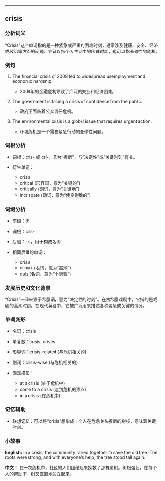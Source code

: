 
---------------
## crisis
### 分析词义

“Crisis”这个单词指的是一种紧急或严重的困难时刻，通常涉及健康、安全、经济或政治等方面的问题。它可以指个人生活中的困难时期，也可以指全球性的危机。

### 例句

1. The financial crisis of 2008 led to widespread unemployment and economic hardship.
   - 2008年的金融危机导致了广泛的失业和经济困难。

2. The government is facing a crisis of confidence from the public.
   - 政府正面临着公众信任危机。

3. The environmental crisis is a global issue that requires urgent action.
   - 环境危机是一个需要紧急行动的全球性问题。

### 词根分析

- 词根：cris- 或 cri-，意为“折断”，与“决定性”或“关键时刻”有关。

- 衍生单词：
  - crisis
  - critical (形容词，意为“关键的”)
  - critically (副词，意为“关键地”)
  - incrispate (动词，意为“使变得脆的”)

### 词缀分析

- 前缀：无
- 词根：cris-
- 后缀：-is，用于构成名词

- 相同后缀的单词：
  - crisis
  - climax (名词，意为“高潮”)
  - quiz (名词，意为“小测验”)

### 发展历史和文化背景

“Crisis”一词来源于希腊语，意为“决定性的时刻”。在古希腊戏剧中，它指的是戏剧的高潮时刻。在现代英语中，它被广泛用来描述各种紧急或关键的情况。

### 单词变形

- 名词：crisis
- 单复数：crisis, crises
- 形容词：crisis-related (与危机相关的)
- 副词：crisis-wise (与危机相关的)

- 固定搭配：
  - at a crisis (处于危机中)
  - come to a crisis (达到危机的顶点)
  - in a crisis (在危机中)

### 记忆辅助

- 联想记忆：可以将“crisis”想象成一个人在危急关头折断的树枝，意味着关键时刻。

### 小故事

**English:**
In a crisis, the community rallied together to save the old tree. The roots were strong, and with everyone's help, the tree stood tall again.

**中文：**
在一次危机中，社区的人们团结起来挽救了那棵老树。树根强壮，在每个人的帮助下，树又直直地站立起来。

